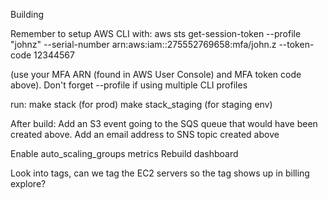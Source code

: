 Building

Remember to setup AWS CLI with:
aws sts get-session-token --profile "johnz" --serial-number arn:aws:iam::275552769658:mfa/john.z --token-code 12344567

(use your MFA ARN (found in AWS User Console) and MFA token code above). Don't forget --profile if using multiple CLI profiles

run:
make stack (for prod)
make stack_staging (for staging env)


After build:
Add an S3 event going to the SQS queue that would have been created above.
Add an email address to SNS topic created above

Enable auto_scaling_groups metrics
Rebuild dashboard

Look into tags, can we tag the EC2 servers so the tag shows up in billing explore?

